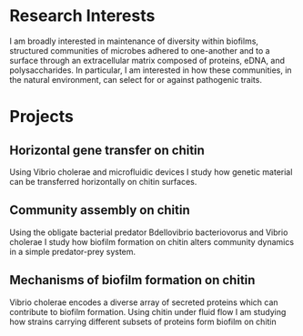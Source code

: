 # Research Interests

<p>I am broadly interested in maintenance of diversity within biofilms, structured communities of microbes adhered to one-another and to a surface through an extracellular matrix composed of proteins, eDNA, and polysaccharides. In particular, I am interested in how these communities, in the natural environment, can select for or against pathogenic traits.</p>

# Projects

## Horizontal gene transfer on chitin

Using Vibrio cholerae and microfluidic devices I study how genetic material can be transferred horizontally on chitin surfaces.

## Community assembly on chitin

Using the obligate bacterial predator Bdellovibrio bacteriovorus and Vibrio cholerae I study how biofilm formation on chitin alters community dynamics in a simple predator-prey system.

## Mechanisms of biofilm formation on chitin

Vibrio cholerae encodes a diverse array of secreted proteins which can contribute to biofilm formation. Using chitin under fluid flow I am studying how strains carrying different subsets of proteins form biofilm on chitin
